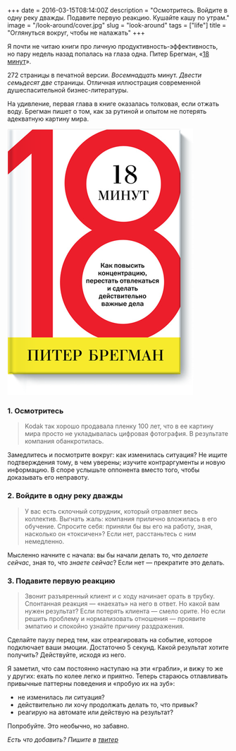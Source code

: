 +++
date = 2016-03-15T08:14:00Z
description = "Осмотритесь. Войдите в одну реку дважды. Подавите первую реакцию. Кушайте кашу по утрам."
image = "/look-around/cover.jpg"
slug = "look-around"
tags = ["life"]
title = "Оглянуться вокруг, чтобы не налажать"
+++

Я почти не читаю книги про личную продуктивность-эффективность, но пару недель назад попалась на глаза одна. Питер Брегман, «[18 минут](http://www.mann-ivanov-ferber.ru/books/paperbook/18-minutes)».

<div class="row">
<div class="col-xs-12 col-sm-8">
<p>272 страницы в печатной версии. <em>Восемнадцать</em> минут. <em>Двести семьдесят две</em> страницы. Отличная иллюстрация современной душеспасительной бизнес-литературы.</p>

<p>На удивление, первая глава в книге оказалась толковая, если отжать воду. Брегман пишет о том, как за рутиной и опытом не потерять адекватную картину мира.</p>
</div>

<div class="col-xs-12 col-sm-3">
<img src="18-minutes.png" alt="Питер Брегман, «18 минут»">
</div>
</div>

### 1. Осмотритесь

> Kodak так хорошо продавала пленку 100 лет, что в ее картину мира просто не укладывалась цифровая фотография. В результате компания обанкротилась.

Замедлитесь и посмотрите вокруг: как изменилась ситуация? Не ищите подтверждения тому, в чем уверены; изучите контраргументы и новую информацию. В споре услышьте оппонента вместо того, чтобы доказывать его неправоту.

### 2. Войдите в одну реку дважды

> У вас есть склочный сотрудник, который отравляет весь коллектив. Выгнать жаль: компания прилично вложилась в его обучение. Спросите себя: приняли бы вы его на работу, зная, насколько он «токсичен»? Если нет, расстаньтесь с ним немедленно.

Мысленно начните с начала: вы бы начали делать то, что *делаете сейчас*, зная то, что *знаете сейчас*? Если нет — прекратите это делать.

### 3. Подавите первую реакцию

> Звонит разъяренный клиент и с ходу начинает орать в трубку. Спонтанная реакция — «наехать» на него в ответ. Но какой вам нужен результат? Если потерять клиента — смело орите. Но если решить проблему и нормализовать отношения — проявите эмпатию и спокойно узнайте причину раздражения.

Сделайте паузу перед тем, как отреагировать на событие, которое подключает ваши эмоции. Достаточно 5 секунд. Какой результат хотите получить? Действуйте, исходя из него.

Я заметил, что сам постоянно наступаю на эти «грабли», и вижу то же у других: ехать по колее легко и приятно. Теперь стараюсь отлавливать привычные паттерны поведения и «пробую их на зуб»:

- не изменилась ли ситуация?
- действительно ли хочу продолжать делать то, что привык?
- реагирую на автомате или действую на результат?

Попробуйте. Это необычно, но забавно.

*Есть что добавить? Пишите в [твитер](https://twitter.com/nalgeon)*

